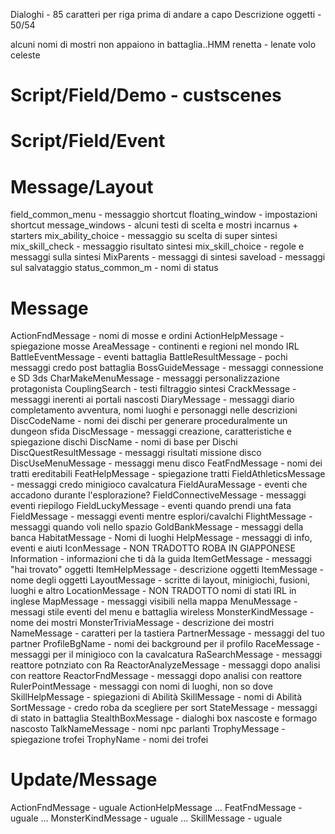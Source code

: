 Dialoghi - 85 caratteri per riga prima di andare a capo
Descrizione oggetti - 50/54

alcuni nomi di mostri non appaiono in battaglia..HMM
renetta - lenate
volo celeste

# Script/Field/Demo - custscenes

# Script/Field/Event

# Message/Layout

field_common_menu - messaggio shortcut
floating_window - impostazioni shortcut
message_windows - alcuni testi di scelta e mostri incarnus + starters
mix_ability_choice - messaggio su scelta di super sintesi
mix_skill_check - messaggio risultato sintesi
mix_skill_choice - regole e messaggi sulla sintesi
MixParents - messaggi di sintesi
saveload - messaggi sul salvataggio
status_common_m - nomi di status

# Message

ActionFndMessage - nomi di mosse e ordini
ActionHelpMessage - spiegazione mosse
AreaMessage - continenti e regioni nel mondo IRL
BattleEventMessage - eventi battaglia
BattleResultMessage - pochi messaggi credo post battaglia
BossGuideMessage - messaggi connessione e SD 3ds
CharMakeMenuMessage - messaggi personalizzazione protagonista
CouplingSearch - testi filtraggio sintesi
CrackMessage - messaggi inerenti ai portali nascosti
DiaryMessage - messaggi diario completamento avventura, nomi luoghi e personaggi nelle descrizioni
DiscCodeName - nomi dei dischi per generare proceduralmente un dungeon sfida
DiscMessage - messaggi creazione, caratteristiche e spiegazione dischi
DiscName - nomi di base per Dischi
DiscQuestResultMessage - messaggi risultati missione disco
DiscUseMenuMessage - messaggi menu disco
FeatFndMessage - nomi dei tratti ereditabili
FeatHelpMessage - spiegazione tratti
FieldAthleticsMessage - messaggi credo minigioco cavalcatura
FieldAuraMessage - eventi che accadono durante l'esplorazione?
FieldConnectiveMessage - messaggi eventi riepilogo
FieldLuckyMessage - eventi quando prendi una fata
FieldMessage - messaggi eventi mentre esplori/cavalchi
FlightMessage - messaggi quando voli nello spazio
GoldBankMessage - messaggi della banca
HabitatMessage - Nomi di luoghi
HelpMessage - messaggi di info, eventi e aiuti
IconMessage - NON TRADOTTO ROBA IN GIAPPONESE
Information - informazioni che ti dà la guida
ItemGetMessage - messaggi "hai trovato" oggetti
ItemHelpMessage - descrizione oggetti
ItemMessage - nome degli oggetti
LayoutMessage - scritte di layout, minigiochi, fusioni, luoghi e altro
LocationMessage - NON TRADOTTO nomi di stati IRL in inglese
MapMessage - messaggi visibili nella mappa
MenuMessage - messagi stile eventi del menu e battaglia wireless
MonsterKindMessage - nome dei mostri
MonsterTriviaMessage - descrizione dei mostri
NameMessage - caratteri per la tastiera
PartnerMessage - messaggi del tuo partner
ProfileBgName - nomi dei background per il profilo
RaceMessage - messaggi per il minigioco con la cavalcatura
RaSearchMessage - messaggi reattore potnziato con Ra
ReactorAnalyzeMessage - messaggi dopo analisi con reattore
ReactorFndMessage - messaggi dopo analisi con reattore
RulerPointMessage - messaggi con nomi di luoghi, non so dove
SkillHelpMessage - spiegazioni di Abilità
SkillMessage - nomi di Abilità
SortMessage - credo roba da scegliere per sort
StateMessage - messaggi di stato in battaglia
StealthBoxMessage - dialoghi box nascoste e formago nascosto
TalkNameMessage - nomi npc parlanti
TrophyMessage - spiegazione trofei
TrophyName - nomi dei trofei

# Update/Message

ActionFndMessage - uguale
ActionHelpMessage
...
FeatFndMessage - uguale
...
MonsterKindMessage - uguale
...
SkillMessage - uguale
